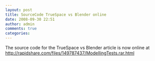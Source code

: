 ```yaml
---
layout: post
title: SourceCode TrueSpace vs Blender online
date: 2008-09-30 22:51
author: admin
comments: true
categories:
---
```

The source code for the TrueSpace vs Blender article is now online at <a href="http://rapidshare.com/files/149787437/ModellingTests.rar.html">http://rapidshare.com/files/149787437/ModellingTests.rar.html</a>

